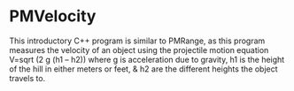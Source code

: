 # PMVelocity
This introductory C++ program is similar to PMRange, as this program measures the velocity of an object using the projectile motion equation V=sqrt (2 g (h1 – h2)) where g is acceleration due to gravity, h1 is the height of the hill in either meters or feet, &amp; h2 are the different heights the object travels to.
